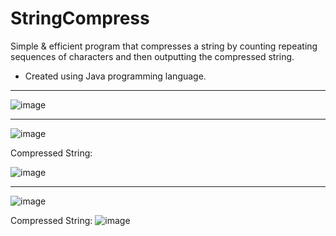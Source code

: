 # StringCompress
Simple & efficient program that compresses a string by counting repeating sequences of characters and then outputting the compressed string.

* Created using Java programming language.

------------------

![image](https://user-images.githubusercontent.com/39894720/46452470-f0c90700-c769-11e8-902c-aecc89d285a0.png)

--------------------
![image](https://user-images.githubusercontent.com/39894720/46452384-7f895400-c769-11e8-9646-200fa8421cc8.png)

Compressed String:


![image](https://user-images.githubusercontent.com/39894720/46452403-962fab00-c769-11e8-804d-a4d9bdafba47.png)

----------------------------------
![image](https://user-images.githubusercontent.com/39894720/46452250-d0e51380-c768-11e8-9f5e-fab2c28c5590.png)

Compressed String:
![image](https://user-images.githubusercontent.com/39894720/46452266-ea865b00-c768-11e8-919e-518c1122d62f.png)
